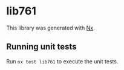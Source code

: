 # lib761

This library was generated with [Nx](https://nx.dev).

## Running unit tests

Run `nx test lib761` to execute the unit tests.
